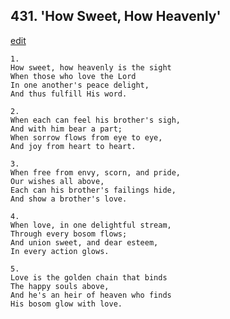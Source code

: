 
## 431.  'How Sweet, How Heavenly'
[edit](https://docs.google.com/document/d/1_Sgtm-W3PzdeXfHbGWq6Qqn-mWKNDSZP/edit?mode=html)



    1.
    How sweet, how heavenly is the sight 
    When those who love the Lord 
    In one another's peace delight, 
    And thus fulfill His word. 

    2.
    When each can feel his brother's sigh, 
    And with him bear a part; 
    When sorrow flows from eye to eye, 
    And joy from heart to heart. 

    3.
    When free from envy, scorn, and pride, 
    Our wishes all above, 
    Each can his brother's failings hide, 
    And show a brother's love. 

    4.
    When love, in one delightful stream, 
    Through every bosom flows; 
    And union sweet, and dear esteem, 
    In every action glows. 

    5.
    Love is the golden chain that binds 
    The happy souls above, 
    And he's an heir of heaven who finds 
    His bosom glow with love.
